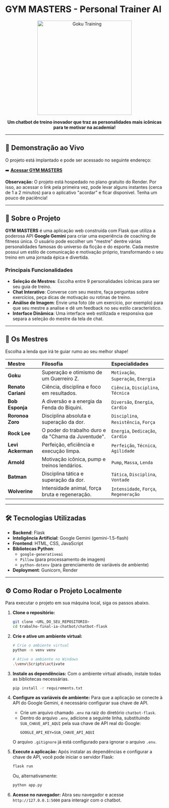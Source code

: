 # GYM MASTERS - Personal Trainer AI

<p align="center">
  <img src="https://pa1.aminoapps.com/6481/aa4533bd25e33cdd5ac323ca0bddc4619afffb12_hq.gif" alt="Goku Training" width="300"/>
</p>

<p align="center">
  <strong>Um chatbot de treino inovador que traz as personalidades mais icônicas para te motivar na academia!</strong>
</p>

---

## 🚀 Demonstração ao Vivo

O projeto está implantado e pode ser acessado no seguinte endereço:

➡️ **[Acessar GYM MASTERS](https://trabalho-final-ia-chatbot.onrender.com)**

**Observação:** O projeto está hospedado no plano gratuito do Render. Por isso, ao acessar o link pela primeira vez, pode levar alguns instantes (cerca de 1 a 2 minutos) para o aplicativo "acordar" e ficar disponível. Tenha um pouco de paciência!

---

## 🌟 Sobre o Projeto

**GYM MASTERS** é uma aplicação web construída com Flask que utiliza a poderosa API **Google Gemini** para criar uma experiência de coaching de fitness única. O usuário pode escolher um "mestre" dentre várias personalidades famosas do universo da ficção e do esporte. Cada mestre possui um estilo de comunicação e motivação próprio, transformando o seu treino em uma jornada épica e divertida.

### Principais Funcionalidades

* **Seleção de Mestres**: Escolha entre 9 personalidades icônicas para ser seu guia de treino.
* **Chat Interativo**: Converse com seu mestre, faça perguntas sobre exercícios, peça dicas de motivação ou rotinas de treino.
* **Análise de Imagem**: Envie uma foto (de um exercício, por exemplo) para que seu mestre a analise e dê um feedback no seu estilo característico.
* **Interface Dinâmica**: Uma interface web estilizada e responsiva que separa a seleção do mestre da tela de chat.

---

## 💪 Os Mestres

Escolha a lenda que irá te guiar rumo ao seu melhor shape!

| Mestre | Filosofia | Especialidades |
| :--- | :--- | :--- |
| **Goku** | Superação e otimismo de um Guerreiro Z. | `Motivação`, `Superação`, `Energia` |
| **Renato Cariani** | Ciência, disciplina e foco em resultados. | `Ciência`, `Disciplina`, `Técnica` |
| **Bob Esponja** | A diversão e a energia da Fenda do Biquíni. | `Diversão`, `Energia`, `Cardio` |
| **Roronoa Zoro** | Disciplina absoluta e superação da dor. | `Disciplina`, `Resistência`, `Força` |
| **Rock Lee** | O poder do trabalho duro e da "Chama da Juventude". | `Energia`, `Dedicação`, `Cardio` |
| **Levi Ackerman** | Perfeição, eficiência e execução limpa. | `Perfeição`, `Técnica`, `Agilidade` |
| **Arnold** | Motivação icônica, pump e treinos lendários. | `Pump`, `Massa`, `Lenda` |
| **Batman** | Disciplina tática e superação da dor. | `Tática`, `Disciplina`, `Vontade` |
| **Wolverine** | Intensidade animal, força bruta e regeneração. | `Intensidade`, `Força`, `Regeneração` |

---

## 🛠️ Tecnologias Utilizadas

* **Backend**: Flask
* **Inteligência Artificial**: Google Gemini (gemini-1.5-flash)
* **Frontend**: HTML, CSS, JavaScript
* **Bibliotecas Python**:
    * `google-generativeai`
    * `Pillow` (para processamento de imagem)
    * `python-dotenv` (para gerenciamento de variáveis de ambiente)
* **Deployment**: Gunicorn, Render

---

## ⚙️ Como Rodar o Projeto Localmente

Para executar o projeto em sua máquina local, siga os passos abaixo.

1.  **Clone o repositório:**
    ```bash
    git clone <URL_DO_SEU_REPOSITORIO>
    cd trabalho-final-ia-chatbot/chatbot-flask
    ```

2.  **Crie e ative um ambiente virtual:**
    ```bash
    # Crie o ambiente virtual
    python -m venv venv

    # Ative o ambiente no Windows
    .\venv\Scripts\activate
    ```

3.  **Instale as dependências:**
    Com o ambiente virtual ativado, instale todas as bibliotecas necessárias.
    ```bash
    pip install -r requirements.txt
    ```

4.  **Configure as variáveis de ambiente:**
    Para que a aplicação se conecte à API do Google Gemini, é necessário configurar sua chave de API.

    * Crie um arquivo chamado `.env` na raiz do diretório `chatbot-flask`.
    * Dentro do arquivo `.env`, adicione a seguinte linha, substituindo `SUA_CHAVE_API_AQUI` pela sua chave de API real do Google:
        ```
        GOOGLE_API_KEY=SUA_CHAVE_API_AQUI
        ```
    O arquivo `.gitignore` já está configurado para ignorar o arquivo `.env`.

5.  **Execute a aplicação:**
    Após instalar as dependências e configurar a chave de API, você pode iniciar o servidor Flask:
    ```bash
    flask run
    ```
    Ou, alternativamente:
    ```bash
    python app.py
    ```

6.  **Acesse no navegador:**
    Abra seu navegador e acesse `http://127.0.0.1:5000` para interagir com o chatbot.
